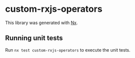 # custom-rxjs-operators

This library was generated with [Nx](https://nx.dev).

## Running unit tests

Run `nx test custom-rxjs-operators` to execute the unit tests.
